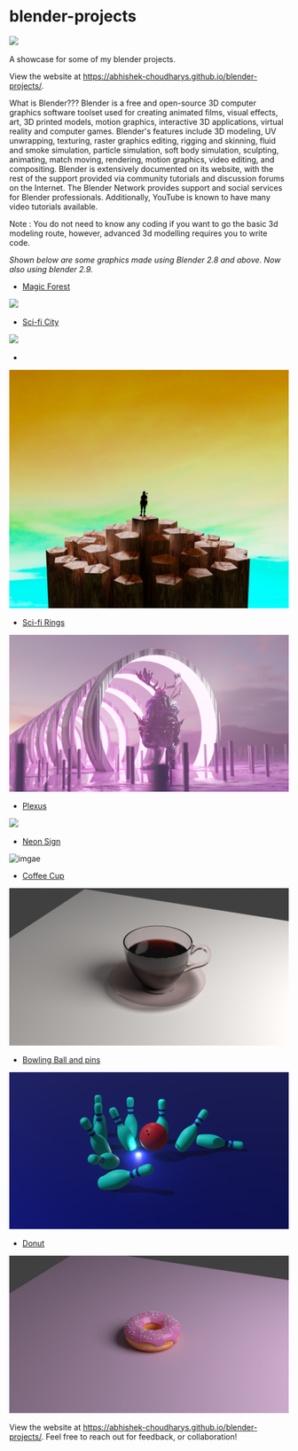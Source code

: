 # blender-projects

![](https://visitor-badge.glitch.me/badge?page_id=abhishek-choudharys.blender-projects)

A showcase for some of my blender projects.

View the website at https://abhishek-choudharys.github.io/blender-projects/.

What is Blender???
Blender is a free and open-source 3D computer graphics software toolset used for creating animated films, visual effects, art, 3D printed models, motion graphics, interactive 3D applications, virtual reality and computer games. Blender's features include 3D modeling, UV unwrapping, texturing, raster graphics editing, rigging and skinning, fluid and smoke simulation, particle simulation, soft body simulation, sculpting, animating, match moving, rendering, motion graphics, video editing, and compositing.
Blender is extensively documented on its website, with the rest of the support provided via community tutorials and discussion forums on the Internet. The Blender Network provides support and social services for Blender professionals. Additionally, YouTube is known to have many video tutorials available.

Note : You do not need to know any coding if you want to go the basic 3d modeling route, however, advanced 3d modelling requires you to write code.

*Shown below are some graphics made using Blender 2.8 and above.
Now also using blender 2.9.*

- <a href = "https://github.com/abhishek-choudharys/blender-projects/blob/main/MagicForest">Magic Forest</a>

![](https://github.com/abhishek-choudharys/blender-projects/blob/main/MagicForest/magicForest.gif)

- <a href="https://github.com/abhishek-choudharys/blender-projects/blob/main/city">Sci-fi City</a>

![](https://github.com/abhishek-choudharys/blender-projects/blob/main/city/scificity.gif)

- <a href="https://github.com/abhishek-choudharys/blender-projects/blob/main/Demons/demons.png">
  
![](https://github.com/abhishek-choudharys/blender-projects/blob/main/Demons/demons.png)

- <a href = "https://github.com/abhishek-choudharys/blender-projects/blob/main/Sci-fi%20rings">Sci-fi Rings</a>

<img alt="image" src="https://github.com/abhishek-choudharys/blender-projects/blob/main/Sci-fi%20rings/rings.png" width="600"/>

- <a href="https://github.com/abhishek-choudharys/blender-projects/blob/main/Plexus">Plexus</a>

![](https://github.com/abhishek-choudharys/blender-projects/blob/main/Plexus/plexus.gif)

- <a href = "https://github.com/abhishek-choudharys/blender-projects/blob/main/Neon">Neon Sign</a>

![imgae](https://github.com/abhishek-choudharys/blender-projects/blob/main/Neon/neon1.png)

- <a href = "https://github.com/abhishek-choudharys/blender-projects/blob/experimental/CoffeeCup">Coffee Cup </a>
  
![image](https://github.com/abhishek-choudharys/blender-projects/blob/experimental/CoffeeCup/coffeecup_condensed.png)

- <a href="https://github.com/abhishek-choudharys/blender-projects/tree/main/BowlingBall">Bowling Ball and pins</a>

![image](https://github.com/abhishek-choudharys/blender-projects/blob/main/BowlingBall/bowlingBallAndPins.png?raw=true)

- <a href="https://github.com/abhishek-choudharys/blender-projects/tree/main/Donut">Donut</a>

![image](https://github.com/abhishek-choudharys/blender-projects/blob/experimental/Donut/donut_render.png)

View the website at https://abhishek-choudharys.github.io/blender-projects/.
Feel free to reach out for feedback, or collaboration!
